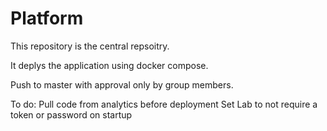 # Platform

This repository is the central repsoitry.

It deplys the application using docker compose.

Push to master with approval only by group members.

To do:
Pull code from analytics before deployment
Set Lab to not require a token or password on startup
